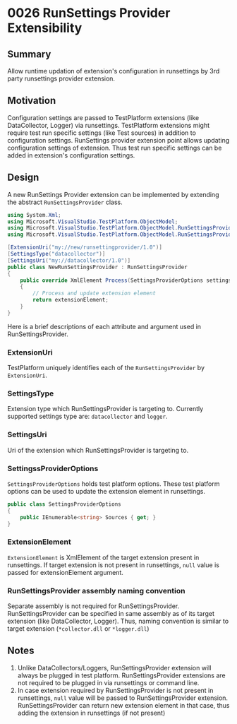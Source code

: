 # 0026 RunSettings Provider Extensibility

## Summary
Allow runtime updation of extension's configuration in runsettings by 3rd party runsettings provider extension.

## Motivation
Configuration settings are passed to TestPlatform extensions (like DataCollector, Logger) via runsettings. TestPlatform extensions might require test run specific settings (like Test sources) in addition to configuration settings. RunSettings provider extension point allows updating configuration settings of extension. Thus test run specific settings can be added in extension's configuration settings.

## Design
A new RunSettings Provider extension can be implemented by extending the abstract `RunSettingsProvider` class.

```csharp
using System.Xml;
using Microsoft.VisualStudio.TestPlatform.ObjectModel;
using Microsoft.VisualStudio.TestPlatform.ObjectModel.RunSettingsProvider;
using Microsoft.VisualStudio.TestPlatform.ObjectModel.RunSettingsProvider.Attributes;

[ExtensionUri("my://new/runsettingprovider/1.0")]
[SettingsType("datacollector")]
[SettingsUri("my://datacollector/1.0")]
public class NewRunSettingsProvider : RunSettingsProvider
{
	public override XmlElement Process(SettingsProviderOptions settingsProviderOptions, XmlElement extensionElement)
	{
		// Process and update extension element
		return extensionElement;
	}
}
```

Here is a brief descriptions of each attribute and argument used in RunSettingsProvider.

### ExtensionUri
TestPlatform uniquely identifies each of the `RunSettingsProvider` by `ExtensionUri`.

### SettingsType
Extension type which RunSettingsProvider is targeting to. Currently supported settings type are: `datacollector` and `logger`.

### SettingsUri
Uri of the extension which RunSettingsProvider is targeting to.

### SettingssProviderOptions
`SettingsProviderOptions` holds test platform options. These test platform options can be used to update the extension element in runsettings.
```csharp
public class SettingsProviderOptions
{
	public IEnumerable<string> Sources { get; }
}
```

### ExtensionElement
`ExtensionElement` is XmlElement of the target extension present in runsettings. If target extension is not present in runsettings, `null` value is passed for extensionElement argument.

### RunSettingsProvider assembly naming convention 
Separate assembly is not required for RunSettingsProvider. RunSettingsProvider can be specified in same assembly as of its target extension (like DataCollector, Logger). Thus, naming convention is similar to target extension (`*collector.dll` or `*logger.dll`)

## Notes
1. Unlike DataCollectors/Loggers, RunSettingsProvider extension will always be plugged in test platform. RunSettingsProvider extensions are not required to be plugged in via runsettings or command line.
2. In case extension required by RunSettingsProvider is not present in runsettings, `null` value will be passed to RunSettingsProvider extension. RunSettingsProvider can return new extension element in that case, thus adding the extension in runsettings (if not present)
